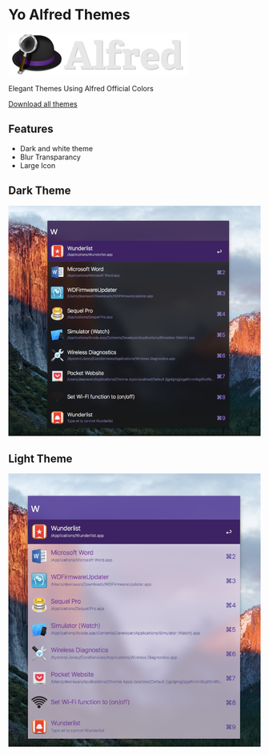 # Yo Alfred Themes

![Alfred Logo](https://github.com/deerawan/yo-alfred-themes/raw/master/images/alfred-logo.png)

Elegant Themes Using Alfred Official Colors

[Download all themes](https://github.com/deerawan/yo-alfred-themes/archive/master.zip)

## Features
- Dark and white theme
- Blur Transparancy
- Large Icon

## Dark Theme

![Yo Alfred Dark](https://github.com/deerawan/yo-alfred-themes/raw/master/images/yo-alfred-dark.png)

## Light Theme

![Yo Alfred White](https://github.com/deerawan/yo-alfred-themes/raw/master/images/yo-alfred-white.png)